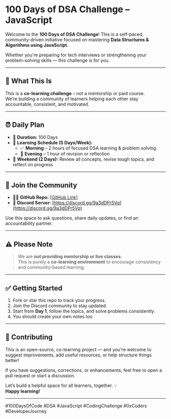 # 100 Days of DSA Challenge – JavaScript

Welcome to the **100 Days of DSA Challenge**! This is a self-paced, community-driven initiative focused on mastering **Data Structures & Algorithms using JavaScript**.

Whether you're preparing for tech interviews or strengthening your problem-solving skills — this challenge is for you.

---

## 🎯 What This Is

This is a **co-learning challenge** – not a mentorship or paid course.  
We’re building a community of learners helping each other stay accountable, consistent, and motivated.

---

## ⏰ Daily Plan

- 📅 **Duration:** 100 Days  
- 🧠 **Learning Schedule (5 Days/Week):**
  - ✅ **Morning** – 2 hours of focused DSA learning & problem solving  
  - 🔁 **Evening** – 1 hour of revision or reflection  
- 📘 **Weekend (2 Days):** Review all concepts, revise tough topics, and reflect on progress

---

## 💬 Join the Community

- 👨‍💻 **GitHub Repo:** [[GitHub Link](https://github.com/ethicalhub/100-days-of-dsa)]
- 🔗 **Discord Server:** [https://discord.gg/9a3dDPr5Vq](https://discord.gg/9a3dDPr5Vq)

Use this space to ask questions, share daily updates, or find an accountability partner.

---

## ⚠️ Please Note

> We are **not providing mentorship or live classes**.  
> This is purely a **co-learning environment** to encourage consistency and community-based learning.

---

## ✅ Getting Started

1. Fork or star this repo to track your progress.
2. Join the Discord community to stay updated.
3. Start from **Day 1**, follow the topics, and solve problems consistently.
4. You should create your own notes too

---

## 🤝 Contributing

This is an open-source, co-learning project — and you're welcome to suggest improvements, add useful resources, or help structure things better!

If you have suggestions, corrections, or enhancements, feel free to open a pull request or start a discussion.

Let’s build a helpful space for all learners, together. 💡  
**Happy learning!**

---

#100DaysOfCode #DSA #JavaScript #CodingChallenge #0xCoders #DeveloperJourney

